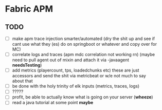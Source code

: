 # Fabric APM


## TODO
- [ ] make apm trace injection smarter/automated (dry the shit up and see if cant use what they (es) do on springboot or whatever and copy over for MC)
- [ ] correlate logs and traces (apm mdc correlation not working rn) (maybe need to pull agent out of mixin and attach it via -javaagent **needsTesting**)
- [ ] add metrics (playercount, tps, loadedchunks etc) these are just accessors and send the shit via metricbeat or w/e not much to say about that
- [ ] be done with the holy trinity of elk inputs (metrics, traces, logs) 
- [ ] ?????
- [ ] profit, be able to actually know what is going on your server (**wheeze**)
- [ ] read a java tutorial at some point **maybe**
